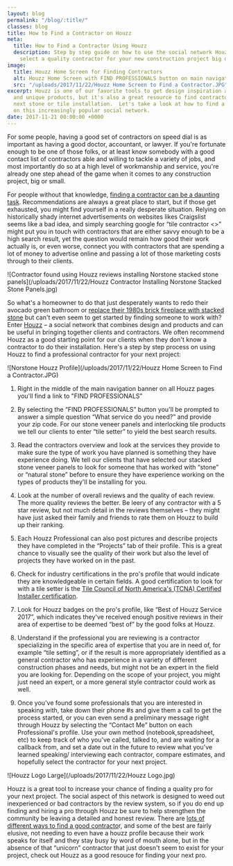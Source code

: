 ```yaml
---
layout: blog
permalink: "/blog/:title/"
classes: blog
title: How to Find a Contractor on Houzz
meta:
  title: How to Find a Contractor Using Houzz
  description: Step by step guide on how to use the social network Houzz to find and
    select a quality contractor for your new construction project big or small.
image:
  title: Houzz Home Screen for Finding Contractors
  alt: Houzz Home Screen with FIND PROFESSIONALS button on main navigation banner
  src: "/uploads/2017/11/22/Houzz Home Screen to Find a Contractor.JPG"
excerpt: Houzz is one of our favorite tools to get design inspiration and find cool
  and unique products, but it's also a great resource to find contractors for your
  next stone or tile installation.  Let's take a look at how to find a great contractor
  on this increasingly popular social network.
date: 2017-11-21 00:00:00 +0000
---
```

For some people, having a good set of contractors on speed dial is as important as having a good doctor, accountant, or lawyer.  If you're fortunate enough to be one of those folks, or at least know somebody with a good contact list of contractors able and willing to tackle a variety of jobs, and most importantly do so at a high level of workmanship and service, you're already one step ahead of the game when it comes to any construction project, big or small.

For people without that knowledge, [finding a contractor can be a daunting task](https://www.norstoneusa.com/blog/selecting-the-right-installer-for-your-next-tile-or-stone-project/).  Recommendations are always a great place to start, but if those get exhausted, you might find yourself in a really desperate situation.  Relying on historically shady internet advertisements on websites likes Craigslist seems like a bad idea, and simply searching google for “tile contractor <<enter your city here>>” might put you in touch with contractors that are either savvy enough to be a high search result, yet the question would remain how good their work actually is, or even worse, connect you with contractors that are spending a lot of money to advertise online and passing a lot of those marketing costs through to their clients.

![Contractor found using Houzz reviews installing Norstone stacked stone panels](/uploads/2017/11/22/Houzz Contractor Installing Norstone Stacked Stone Panels.jpg)

So what's a homeowner to do that just desperately wants to redo their  avocado green bathroom or [replace their 1980s brick fireplace with stacked stone](https://www.norstoneusa.com/gallery/application/fireplace/) but can't even seem to get started by finding someone to work with?  Enter [Houzz](https://www.houzz.com/pro/norstoneusa/norstoneusa) – a social network that combines design and products and can be useful in bringing together clients and contractors.  We often recommend Houzz as a good starting point for our clients when they don't know a contractor to do their installation.  Here's a step by step process on using Houzz to find a professional contractor for your next project:

![Norstone Houzz Profile](/uploads/2017/11/22/Houzz Home Screen to Find a Contractor.JPG)

1. Right in the middle of the main navigation banner on all Houzz pages you'll find a link to "FIND PROFESSIONALS”

2. By selecting the “FIND PROFESSIONALS” button you'll be prompted to answer a simple question “What service do you need?” and provide your zip code.  For our stone veneer panels and interlocking tile products we tell our clients to enter “tile setter” to yield the best search results.

3. Read the contractors overview and look at the services they provide to make sure the type of work you have planned is something they have experience doing.  We tell our clients that have selected our stacked stone veneer panels to look for someone that has worked with “stone” or “natural stone” before to ensure they have experience working on the types of products they'll be installing for you.

4. Look at the number of overall reviews and the quality of each review.  The more quality reviews the better. Be leery of any contractor with a 5 star review, but not much detail in the reviews themselves – they might have just asked their family and friends to rate them on Houzz to build up their ranking.

5. Each Houzz Professional can also post pictures and describe projects they have completed in the “Projects” tab of their profile.  This is a great chance to visually see the quality of their work but also the level of projects they have worked on in the past.

6. Check for industry certifications in the pro's profile that would indicate they are knowledgeable in certain fields.  A good certification to look for with a tile setter is the [Tile Council of North America's (TCNA) Certified Installer certification](https://www.norstoneusa.com/blog/learning-the-best-practices-for-tile-and-stone-installations-by-the-tile-council-of-north-america/).

7. Look for Houzz badges on the pro's profile, like “Best of Houzz  Service 2017”, which indicates they've received enough positive reviews in their area of expertise to be deemed “best of” by the good folks at Houzz.

8. Understand if the professional you are reviewing is a contractor specializing in the specific area of expertise that you are in need of, for example “tile setting”, or if the result is more appropriately identified as a general contractor who has experience in a variety of different construction phases and needs, but might not be an expert in the field you are looking for.  Depending on the scope of your project, you might just need an expert, or a more general style contractor could work as well.

9. Once you've found some professionals that you are interested in speaking with, take down their phone #s and give them a call to get the process started, or you can even send a preliminary message right through Houzz by selecting the “Contact Me” button on each Professional's profile.  Use your own method (notebook,spreadsheet, etc) to keep track of who you've called, talked to, and are waiting for a callback from, and set a date out in the future to review what you've learned speaking/ interviewing each contractor, compare estimates, and hopefully select the contractor for your next project.

![Houzz Logo Large](/uploads/2017/11/22/Houzz Logo.jpg)

Houzz is a great tool to increase your chance of finding a quality pro for your next project.  The social aspect of this network is designed to weed out inexperienced or bad contractors by the review system, so if you do end up finding and hiring a pro through Houzz be sure to help strengthen the community be leaving a detailed and honest review.  There are [lots of different ways to find a good contracto](https://www.norstoneusa.com/blog/hiring-a-contractor-for-your-next-stone-project/)r, and some of the best are fairly elusive, not needing to even have a houzz profile because their work speaks for itself and they stay busy by word of mouth alone, but in the absence of that “unicorn” contractor that just doesn't seem to exist for your project, check out Houzz as a good resouce for finding your next pro.